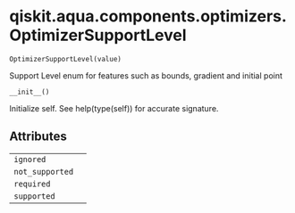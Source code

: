 # qiskit.aqua.components.optimizers.OptimizerSupportLevel

<span id="undefined" />

`OptimizerSupportLevel(value)`

Support Level enum for features such as bounds, gradient and initial point

<span id="undefined" />

`__init__()`

Initialize self. See help(type(self)) for accurate signature.

## Attributes

|                 |   |
| --------------- | - |
| `ignored`       |   |
| `not_supported` |   |
| `required`      |   |
| `supported`     |   |
